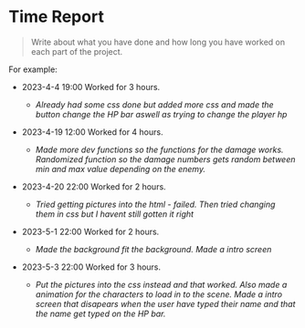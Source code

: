 # Time Report

> Write about what you have done and how long you have worked on each part of the project.

For example: 

- 2023-4-4 19:00 Worked for 3 hours.
  - *Already had some css done but added more css and made the button change the HP bar aswell as trying to change the player hp*

- 2023-4-19 12:00 Worked for 4 hours.
  - *Made more dev functions so the functions for the damage works. Randomized function so the damage numbers gets random between min and max value depending on the enemy.*

- 2023-4-20 22:00 Worked for 2 hours.
  - *Tried getting pictures into the html - failed. Then tried changing them in css but I havent still gotten it right*

- 2023-5-1 22:00 Worked for 2 hours.
  - *Made the background fit the background. Made a intro screen*

- 2023-5-3 22:00 Worked for 3 hours.
  - *Put the pictures into the css instead and that worked. Also made a animation for the characters to load in to the scene. Made a intro screen that disapears when the user have typed their name and that the name get typed on the HP bar.*


